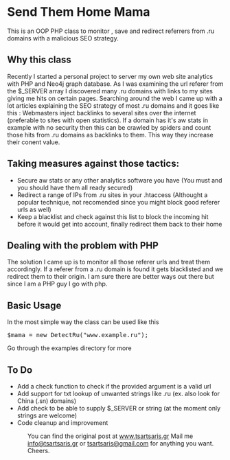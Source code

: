Send Them Home Mama
===============================================

This is an OOP PHP class to monitor , save and redirect referrers from .ru domains with a malicious SEO strategy. 

<h2> Why this class </h2>
<p>Recently I started a personal project to server my own web site analytics with PHP and Neo4j graph database. As I was examining the url referer from the $_SERVER array I discovered many .ru domains with links to my sites giving me hits on certain pages. Searching around the web I came up with a lot articles explaining the SEO strategy of most .ru domains and it goes like this : Webmasters inject backlinks to several sites over the internet (preferable to sites with open statistics). If a domain has it's aw stats in example with no security then this can be crawled by spiders and count those hits from .ru domains as backlinks to them. This way they increase their conent value.</p>

<h2>Taking measures against those tactics:</h2>
<ul>
<li>Secure aw stats or any other analytics software you have (You must and you should have them all ready secured)</li>
<li>Redirect a range of IPs from .ru sites in your .htaccess (Althought a popular technique, not recomended since you might block good referer urls as well)</li>
<li>Keep a blacklist and check against this list to block the incoming hit before it would get into account, finally redirect them back to their home</li></ul>

<h2>Dealing with the problem with PHP</h2>
<p>The solution I came up is to monitor all those referer urls and treat them accordingly. If a referer from a .ru domain is found it gets blacklisted and we redirect them to their origin. I am sure there are better ways out there but since I am a PHP guy I go with php.</p>

<h2>Basic Usage</h2>
<p> In the most simple way the class can be used like this
<pre>$mama = new DetectRu("www.example.ru");</pre>
Go through the examples directory for more</p>

<h2>To Do</h2>
<ul>
<li>Add a check function to check if the provided argument is a valid url</li>
<li>Add support for txt lookup of unwanted strings like .ru (ex. also look for China (.sn) domains)</li>
<li>Add check to be able to supply $_SERVER or string (at the moment only strings are welcome)</li>
<li>Code cleanup and improvement</li>
<ul>

You can find the original post at <a href="http://www.tsartsaris.gr" target="_blank">www.tsartsaris.gr</a>
Mail me info@tsartsaris.gr or tsartsaris@gmail.com for anything you want. Cheers.
